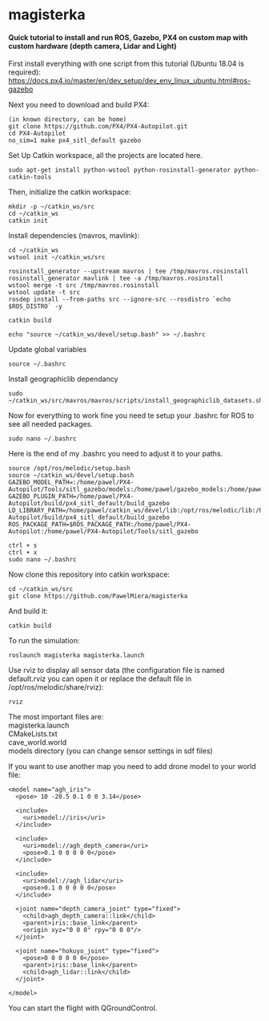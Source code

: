 # magisterka

#### Quick tutorial to install and run ROS, Gazebo, PX4 on custom map with custom hardware (depth camera, Lidar and Light)

First install everything with one script from this tutorial (Ubuntu 18.04 is required):  
https://docs.px4.io/master/en/dev_setup/dev_env_linux_ubuntu.html#ros-gazebo

Next you need to download and build PX4:

```
(in known directory, can be home)
git clone https://github.com/PX4/PX4-Autopilot.git
cd PX4-Autopilot
no_sim=1 make px4_sitl_default gazebo
```

Set Up Catkin workspace, all the projects are located here.

```
sudo apt-get install python-wstool python-rosinstall-generator python-catkin-tools
```

Then, initialize the catkin workspace:
```
mkdir -p ~/catkin_ws/src
cd ~/catkin_ws
catkin init
```

Install dependencies (mavros, mavlink):

```
cd ~/catkin_ws
wstool init ~/catkin_ws/src

rosinstall_generator --upstream mavros | tee /tmp/mavros.rosinstall
rosinstall_generator mavlink | tee -a /tmp/mavros.rosinstall
wstool merge -t src /tmp/mavros.rosinstall
wstool update -t src
rosdep install --from-paths src --ignore-src --rosdistro `echo $ROS_DISTRO` -y

catkin build

echo "source ~/catkin_ws/devel/setup.bash" >> ~/.bashrc
```

Update global variables
```
source ~/.bashrc
```

Install geographiclib dependancy 
```
sudo ~/catkin_ws/src/mavros/mavros/scripts/install_geographiclib_datasets.sh
```

Now for everything to work fine you need te setup your .bashrc for ROS to see all needed packages.

```
sudo nano ~/.bashrc
```

Here is the end of my .bashrc you need to adjust it to your paths.

```
source /opt/ros/melodic/setup.bash
source ~/catkin_ws/devel/setup.bash
GAZEBO_MODEL_PATH=:/home/pawel/PX4-Autopilot/Tools/sitl_gazebo/models:/home/pawel/gazebo_models:/home/pawel/catkin_ws/src/magisterka/models
GAZEBO_PLUGIN_PATH=/home/pawel/PX4-Autopilot/build/px4_sitl_default/build_gazebo
LD_LIBRARY_PATH=/home/pawel/catkin_ws/devel/lib:/opt/ros/melodic/lib:/home/pawel/PX4-Autopilot/build/px4_sitl_default/build_gazebo
ROS_PACKAGE_PATH=$ROS_PACKAGE_PATH:/home/pawel/PX4-Autopilot:/home/pawel/PX4-Autopilot/Tools/sitl_gazebo
```
```
ctrl + s 
ctrl + x
sudo nano ~/.bashrc
```

Now clone this repository into catkin workspace:
```
cd ~/catkin_ws/src
git clone https://github.com/PawelMiera/magisterka
```
And build it:
```
catkin build
```

To run the simulation:
```
roslaunch magisterka magisterka.launch
```

Use rviz to display all sensor data (the configuration file is named default.rviz you can open it or replace the default file in /opt/ros/melodic/share/rviz):
```
rviz
```

The most important files are:  
magisterka.launch  
CMakeLists.txt  
cave_world.world  
models directory (you can change sensor settings in sdf files)  

If you want to use another map you need to add drone model to your world file:

```
<model name="agh_iris">
  <pose> 10 -20.5 0.1 0 0 3.14</pose>

  <include>
    <uri>model://iris</uri> 
  </include>

  <include>
    <uri>model://agh_depth_camera</uri>
    <pose>0.1 0 0 0 0 0</pose>
  </include>

  <include>
    <uri>model://agh_lidar</uri>
    <pose>0.1 0 0 0 0 0</pose>
  </include>

  <joint name="depth_camera_joint" type="fixed">
    <child>agh_depth_camera::link</child>
    <parent>iris::base_link</parent>
    <origin xyz="0 0 0" rpy="0 0 0"/>
  </joint>

  <joint name="hokuyo_joint" type="fixed">
    <pose>0 0 0 0 0 0</pose>
    <parent>iris::base_link</parent>
    <child>agh_lidar::link</child>
  </joint>

</model>
```

You can start the flight with QGroundControl.



